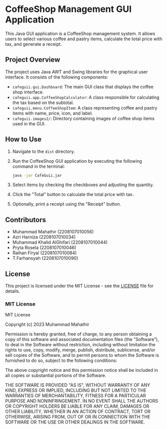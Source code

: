 # CoffeeShop Management GUI Application

This Java GUI application is a CoffeeShop management system. It allows users to select various coffee and pastry items, calculate the total price with tax, and generate a receipt.

## Project Overview

The project uses Java AWT and Swing libraries for the graphical user interface. It consists of the following components:

- `cafeguii.gui.Dashboard`: The main GUI class that displays the coffee shop interface.
- `cafeguii.app.CoffeeShopCalculator`: A class responsible for calculating the tax based on the subtotal.
- `cafeguii.menu.CoffeeShopItem`: A class representing coffee and pastry items with name, price, icon, and label.
- `cafeguii.images2/`: Directory containing images of coffee shop items used in the GUI.

## How to Use

1. Navigate to the `dist` directory.
2. Run the CoffeeShop GUI application by executing the following command in the terminal:

    ```bash
    java -jar CafeGuii.jar
    ```

3. Select items by checking the checkboxes and adjusting the quantity.
4. Click the "Total" button to calculate the total price with tax.
5. Optionally, print a receipt using the "Receipt" button.

## Contributors

- Muhammad Mahathir (2208107010056)
- Azri Harniza (2208107010034)
- Muhammad Khalid AlGhifari (2208107010044)
- Pryta Rosela (2208107010046)
- Raihan Firyal (2208107010084)
- T.Farhansyah (2208107010090)
  
## License

This project is licensed under the MIT License - see the [LICENSE](LICENSE) file for details.

### MIT License

MIT License

Copyright (c) 2023 Muhammad Mahathir

Permission is hereby granted, free of charge, to any person obtaining a copy
of this software and associated documentation files (the "Software"), to deal
in the Software without restriction, including without limitation the rights
to use, copy, modify, merge, publish, distribute, sublicense, and/or sell
copies of the Software, and to permit persons to whom the Software is
furnished to do so, subject to the following conditions:

The above copyright notice and this permission notice shall be included in all
copies or substantial portions of the Software.

THE SOFTWARE IS PROVIDED "AS IS", WITHOUT WARRANTY OF ANY KIND, EXPRESS OR
IMPLIED, INCLUDING BUT NOT LIMITED TO THE WARRANTIES OF MERCHANTABILITY,
FITNESS FOR A PARTICULAR PURPOSE AND NONINFRINGEMENT. IN NO EVENT SHALL THE
AUTHORS OR COPYRIGHT HOLDERS BE LIABLE FOR ANY CLAIM, DAMAGES OR OTHER
LIABILITY, WHETHER IN AN ACTION OF CONTRACT, TORT OR OTHERWISE, ARISING FROM,
OUT OF OR IN CONNECTION WITH THE SOFTWARE OR THE USE OR OTHER DEALINGS IN THE
SOFTWARE.
